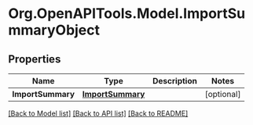 # Org.OpenAPITools.Model.ImportSummaryObject

## Properties

Name | Type | Description | Notes
------------ | ------------- | ------------- | -------------
**ImportSummary** | [**ImportSummary**](ImportSummary.md) |  | [optional] 

[[Back to Model list]](../README.md#documentation-for-models) [[Back to API list]](../README.md#documentation-for-api-endpoints) [[Back to README]](../README.md)

